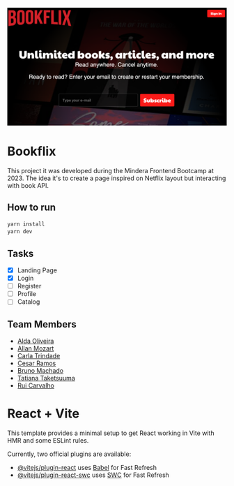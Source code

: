 ![BOOKFLIX PREVIEW](public/preview.png)

# Bookflix

This project it was developed during the Mindera Frontend Bootcamp at 2023.
The idea it's to create a page inspired on Netflix layout but interacting with book API.

## How to run

```bash
yarn install
yarn dev
```

## Tasks

- [x] Landing Page
- [x] Login
- [ ] Register
- [ ] Profile
- [ ] Catalog

## Team Members

- [Alda Oliveira](https://github.com/aldaoliveira35)
- [Allan Mozart](https:github.com/allanmozart)
- [Carla Trindade](https:github.com/ca-trindade)
- [Cesar Ramos](https:github.com/devCesarRamos)
- [Bruno Machado](https://github.com/brunomachadors)
- [Tatiana Taketsuuma](https://github.com/tatianataketsumaMindera) 
- [Rui Carvalho](https://github.com/kaybonne)

# React + Vite

This template provides a minimal setup to get React working in Vite with HMR and some ESLint rules.

Currently, two official plugins are available:

- [@vitejs/plugin-react](https://github.com/vitejs/vite-plugin-react/blob/main/packages/plugin-react/README.md) uses [Babel](https://babeljs.io/) for Fast Refresh
- [@vitejs/plugin-react-swc](https://github.com/vitejs/vite-plugin-react-swc) uses [SWC](https://swc.rs/) for Fast Refresh
